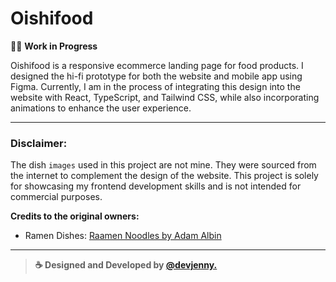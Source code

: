 # Oishifood

👩‍💻 **Work in Progress**

Oishifood is a responsive ecommerce landing page for food products. I designed the hi-fi prototype for both the website and mobile app using Figma. Currently, I am in the process of integrating this design into the website with React, TypeScript, and Tailwind CSS, while also incorporating animations to enhance the user experience.

---

### Disclaimer:

The dish `images` used in this project are not mine. They were sourced from the internet to complement the design of the website. This project is solely for showcasing my frontend development skills and is not intended for commercial purposes.

**Credits to the original owners:**

- Ramen Dishes: [Raamen Noodles by Adam Albin](https://wolt.com/en/swe/stockholm/restaurant/raamen-noodles-by-adam-albin)

---
> **☕ Designed and Developed by [@devjenny.](devjenny-portfolio-v2.vercel.app)** 
